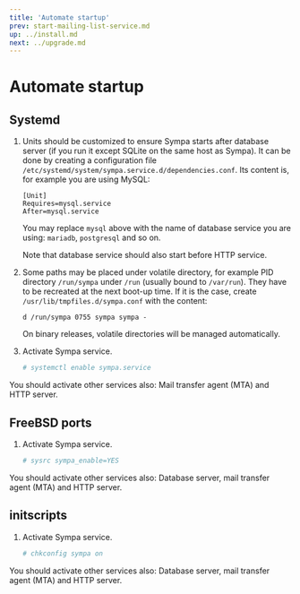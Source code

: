 ```yaml
---
title: 'Automate startup'
prev: start-mailing-list-service.md
up: ../install.md
next: ../upgrade.md
---
```


Automate startup
================

Systemd
-------

  1. Units should be customized to ensure Sympa starts after database server
     (if you run it except SQLite on the same host as Sympa).  It can be done
     by creating a configuration file
     `/etc/systemd/system/sympa.service.d/dependencies.conf`. Its content is,
     for example you are using MySQL:
     ```
     [Unit]
     Requires=mysql.service
     After=mysql.service
     ```
     You may replace `mysql` above with the name of database service you are
     using: `mariadb`, `postgresql` and so on.

     Note that database service should also start before HTTP service.

  2. Some paths may be placed under volatile directory, for example PID
     directory ``/run/sympa`` under ``/run`` (usually bound to ``/var/run``).
     They have to be
     recreated at the next boot-up time.  If it is the case, create
     ``/usr/lib/tmpfiles.d/sympa.conf`` with the content:
     ```
     d /run/sympa 0755 sympa sympa -
     ```
     On binary releases, volatile directories will be managed automatically.

  3. Activate Sympa service.
     ```bash
     # systemctl enable sympa.service
     ```

You should activate other services also: Mail transfer agent (MTA) and
HTTP server.

FreeBSD ports
-------------

  1. Activate Sympa service.
     ```bash
     # sysrc sympa_enable=YES
     ```

You should activate other services also:
Database server, mail transfer agent (MTA) and HTTP server.

initscripts
-----------

  1. Activate Sympa service.
     ```bash
     # chkconfig sympa on
     ```

You should activate other services also:
Database server, mail transfer agent (MTA) and HTTP server.

